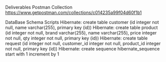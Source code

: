 Deliverables
Postman Collection
https://www.getpostman.com/collections/c014235a99f04d60f1b1

DataBase Schema Scripts
Hibernate: create table customer (id integer not null, name varchar(255), primary key (id))
Hibernate: create table product (id integer not null, brand varchar(255), name varchar(255), price integer not null, qty integer not null, primary key (id))
Hibernate: create table request (id integer not null, customer_id integer not null, product_id integer not null, primary key (id))
Hibernate: create sequence hibernate_sequence start with 1 increment by 1
